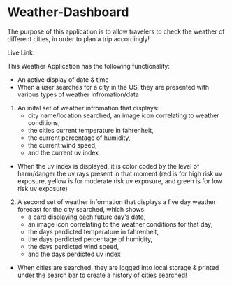 # Weather-Dashboard

The purpose of this application is to allow travelers to check the weather of different cities, in order to plan a trip accordingly!

Live Link: 

This Weather Application has the following functionality:
  * An active display of date & time 
  * When a user searches for a city in the US, they are presented with various types of weather infromation/data
  1) An inital set of weather infromation that displays: 
       * city name/location searched, an image icon correlating to weather conditions, 
       * the cities current temperature in fahrenheit, 
       * the current percentage of humidity, 
       * the current wind speed, 
       * and the current uv index
     
  * When the uv index is displayed, it is color coded by the level of harm/danger the uv rays present in that moment (red is for high risk uv exposure, yellow is for moderate risk uv exposure, and green is for low risk uv exposure)
  2) A second set of weather information that displays a five day weather forecast for the city searched, which shows:
      * a card displaying each future day's date, 
      * an image icon correlating to the weather conditions for that day, 
      * the days perdicted temperature in fahrenheit, 
      * the days perdicted percentage of humidity, 
      * the days perdicted wind speed, 
      * and the days perdicted uv index
     
  * When cities are searched, they are logged into local storage & printed under the search bar to create a history of cities searched!
